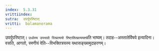 ```yaml
---
index:  5.3.31
vrittiindex: 
sutra:  उपर्युपरिष्टात्
vritti:  balamanorama 
---
```


उपर्युपरिष्टात्। `उर्ध्वस्य उपभावो रिल्प्रत्ययो रिष्टातिल्प्रत्ययश्चे`ति भाष्यम्। तदाह--अस्तातेर्विषये इत्यादिना। वसति, आगतो, रमणीयं वेति--विभक्तित्रयस्य यथासङ्ख्यमुदाहरणम्। 

